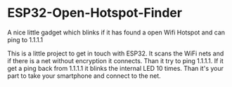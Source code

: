 # ESP32-Open-Hotspot-Finder
A nice little gadget which blinks if it has found a open Wifi Hotspot and can ping to 1.1.1.1

This is a little project to get in touch with ESP32. 
It scans the WiFi nets and if there is a net without encryption it connects.
Than it try to ping 1.1.1.1. If it get a ping back from 1.1.1.1 it blinks the internal LED 10 times.
Than it's your part to take your smartphone and connect to the net.
